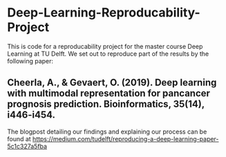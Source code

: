 # Deep-Learning-Reproducability-Project
This is code for a reproducability project for the master course Deep Learning at TU Delft. 
We set out to reproduce part of the results by the following paper: 

## Cheerla, A., & Gevaert, O. (2019). Deep learning with multimodal representation for pancancer prognosis prediction. Bioinformatics, 35(14), i446-i454.

The blogpost detailing our findings and explaining our process can be found at https://medium.com/tudelft/reproducing-a-deep-learning-paper-5c1c327a5fba
